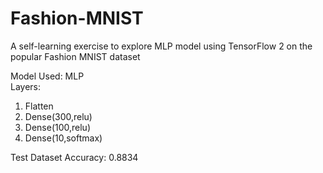 # Fashion-MNIST
A self-learning exercise to explore MLP model using TensorFlow 2 on the popular Fashion MNIST dataset

Model Used: MLP\
Layers:
1. Flatten
2. Dense(300,relu)
3. Dense(100,relu)
4. Dense(10,softmax)

Test Dataset Accuracy: 0.8834

